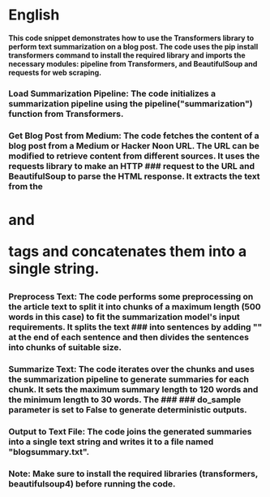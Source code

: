 # English

#### This code snippet demonstrates how to use the Transformers library to perform text summarization on a blog post. The code uses the pip install transformers command to install the required library and imports the necessary modules: pipeline from Transformers, and BeautifulSoup and requests for web scraping.
### Load Summarization Pipeline: The code initializes a summarization pipeline using the pipeline("summarization") function from Transformers.

### Get Blog Post from Medium: The code fetches the content of a blog post from a Medium or Hacker Noon URL. The URL can be modified to retrieve content from different sources. It uses the requests library to make an HTTP ### request to the URL and BeautifulSoup to parse the HTML response. It extracts the text from the <h1> and <p> tags and concatenates them into a single string.

### Preprocess Text: The code performs some preprocessing on the article text to split it into chunks of a maximum length (500 words in this case) to fit the summarization model's input requirements. It splits the text  ###  into sentences by adding "<eos>" at the end of each sentence and then divides the sentences into chunks of suitable size.

### Summarize Text: The code iterates over the chunks and uses the summarization pipeline to generate summaries for each chunk. It sets the maximum summary length to 120 words and the minimum length to 30 words. The ### ### do_sample parameter is set to False to generate deterministic outputs.

### Output to Text File: The code joins the generated summaries into a single text string and writes it to a file named "blogsummary.txt".

### Note: Make sure to install the required libraries (transformers, beautifulsoup4) before running the code.

